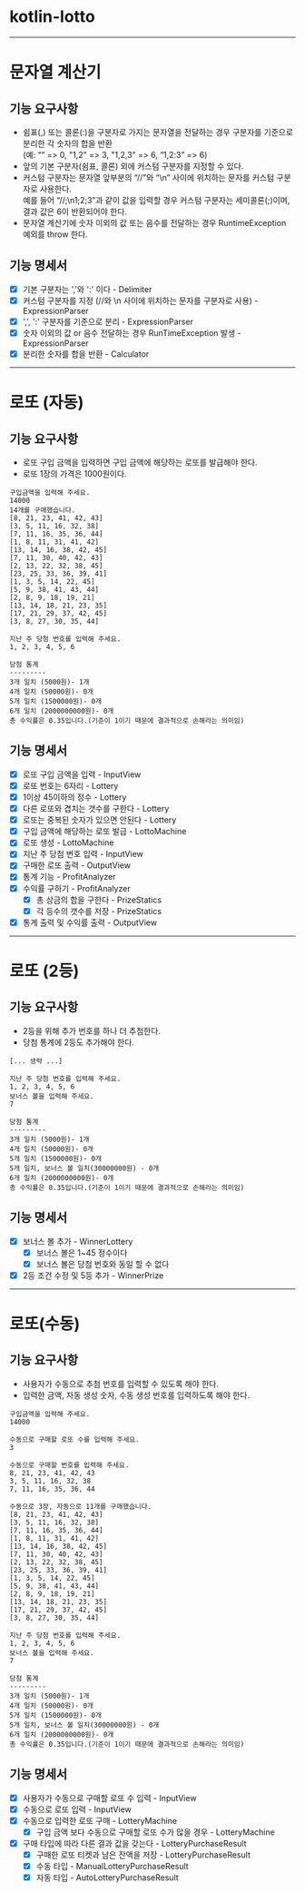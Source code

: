 # kotlin-lotto

---
# 문자열 계산기
## 기능 요구사항
- 쉼표(,) 또는 콜론(:)을 구분자로 가지는 문자열을 전달하는 경우 구분자를 기준으로 분리한 각 숫자의 합을 반환  
(예: “” => 0, "1,2" => 3, "1,2,3" => 6, “1,2:3” => 6)
- 앞의 기본 구분자(쉼표, 콜론) 외에 커스텀 구분자를 지정할 수 있다. 
- 커스텀 구분자는 문자열 앞부분의 “//”와 “\n” 사이에 위치하는 문자를 커스텀 구분자로 사용한다.  
예를 들어 “//;\n1;2;3”과 같이 값을 입력할 경우 커스텀 구분자는 세미콜론(;)이며, 결과 값은 6이 반환되어야 한다. 
- 문자열 계산기에 숫자 이외의 값 또는 음수를 전달하는 경우 RuntimeException 예외를 throw 한다.
## 기능 명세서
- [x] 기본 구분자는 ','와 ':' 이다 - Delimiter 
- [x] 커스텀 구분자를 지정 (//와 \n 사이에 위치하는 문자를 구분자로 사용) - ExpressionParser 
- [x] ',', ':' 구분자를 기준으로 분리 - ExpressionParser
- [x] 숫자 이외의 값 or 음수 전달하는 경우 RunTimeException 발생 - ExpressionParser
- [x] 분리한 숫자를 합을 반환 - Calculator
---
# 로또 (자동)
## 기능 요구사항
- 로또 구입 금액을 입력하면 구입 금액에 해당하는 로또를 발급해야 한다. 
- 로또 1장의 가격은 1000원이다.
```
구입금액을 입력해 주세요.
14000
14개를 구매했습니다.
[8, 21, 23, 41, 42, 43]
[3, 5, 11, 16, 32, 38]
[7, 11, 16, 35, 36, 44]
[1, 8, 11, 31, 41, 42]
[13, 14, 16, 38, 42, 45]
[7, 11, 30, 40, 42, 43]
[2, 13, 22, 32, 38, 45]
[23, 25, 33, 36, 39, 41]
[1, 3, 5, 14, 22, 45]
[5, 9, 38, 41, 43, 44]
[2, 8, 9, 18, 19, 21]
[13, 14, 18, 21, 23, 35]
[17, 21, 29, 37, 42, 45]
[3, 8, 27, 30, 35, 44]

지난 주 당첨 번호를 입력해 주세요.
1, 2, 3, 4, 5, 6

당첨 통계
---------
3개 일치 (5000원)- 1개
4개 일치 (50000원)- 0개
5개 일치 (1500000원)- 0개
6개 일치 (2000000000원)- 0개
총 수익률은 0.35입니다.(기준이 1이기 때문에 결과적으로 손해라는 의미임)
```
## 기능 명세서
- [x] 로또 구입 금액을 입력 - InputView
- [x] 로또 번호는 6자리 - Lottery
- [x] 1이상 45이하의 정수 - Lottery
- [x] 다른 로또와 겹치는 갯수를 구한다 - Lottery
- [x] 로또는 중복된 숫자가 있으면 안된다 - Lottery
- [x] 구입 금액에 해당하는 로또 발급 - LottoMachine
- [x] 로또 생성 - LottoMachine 
- [x] 지난 주 당첨 번호 입력 - InputView
- [x] 구매한 로또 출력 - OutputView
- [x] 통계 기능 - ProfitAnalyzer
- [x] 수익률 구하기 - ProfitAnalyzer
  - [x] 총 상금의 합을 구한다 - PrizeStatics
  - [x] 각 등수의 갯수를 저장 - PrizeStatics
- [x] 통계 출력 및 수익률 출력 - OutputView
---
# 로또 (2등)
## 기능 요구사항
- 2등을 위해 추가 번호를 하나 더 추첨한다.
- 당첨 통계에 2등도 추가해야 한다.
```
[... 생략 ...]

지난 주 당첨 번호를 입력해 주세요.
1, 2, 3, 4, 5, 6
보너스 볼을 입력해 주세요.
7

당첨 통계
---------
3개 일치 (5000원)- 1개
4개 일치 (50000원)- 0개
5개 일치 (1500000원)- 0개
5개 일치, 보너스 볼 일치(30000000원) - 0개
6개 일치 (2000000000원)- 0개
총 수익률은 0.35입니다.(기준이 1이기 때문에 결과적으로 손해라는 의미임)
```
## 기능 명세서
- [x] 보너스 볼 추가 - WinnerLottery
  - [x] 보너스 볼은 1~45 정수이다
  - [x] 보너스 볼은 당첨 번호와 동일 할 수 없다
- [x] 2등 조건 수정 및 5등 추가 - WinnerPrize
---
# 로또(수동)
## 기능 요구사항
- 사용자가 수동으로 추첨 번호를 입력할 수 있도록 해야 한다.
- 입력한 금액, 자동 생성 숫자, 수동 생성 번호를 입력하도록 해야 한다.
```
구입금액을 입력해 주세요.
14000

수동으로 구매할 로또 수를 입력해 주세요.
3

수동으로 구매할 번호를 입력해 주세요.
8, 21, 23, 41, 42, 43
3, 5, 11, 16, 32, 38
7, 11, 16, 35, 36, 44

수동으로 3장, 자동으로 11개를 구매했습니다.
[8, 21, 23, 41, 42, 43]
[3, 5, 11, 16, 32, 38]
[7, 11, 16, 35, 36, 44]
[1, 8, 11, 31, 41, 42]
[13, 14, 16, 38, 42, 45]
[7, 11, 30, 40, 42, 43]
[2, 13, 22, 32, 38, 45]
[23, 25, 33, 36, 39, 41]
[1, 3, 5, 14, 22, 45]
[5, 9, 38, 41, 43, 44]
[2, 8, 9, 18, 19, 21]
[13, 14, 18, 21, 23, 35]
[17, 21, 29, 37, 42, 45]
[3, 8, 27, 30, 35, 44]

지난 주 당첨 번호를 입력해 주세요.
1, 2, 3, 4, 5, 6
보너스 볼을 입력해 주세요.
7

당첨 통계
---------
3개 일치 (5000원)- 1개
4개 일치 (50000원)- 0개
5개 일치 (1500000원)- 0개
5개 일치, 보너스 볼 일치(30000000원) - 0개
6개 일치 (2000000000원)- 0개
총 수익률은 0.35입니다.(기준이 1이기 때문에 결과적으로 손해라는 의미임)
```
## 기능 명세서
- [x] 사용자가 수동으로 구매할 로또 수 입력 - InputView
- [x] 수동으로 로또 입력 - InputView
- [x] 수동으로 입력한 로또 구매 - LotteryMachine
  - [x] 구입 금액 보다 수동으로 구매할 로또 수가 많을 경우 - LotteryMachine
- [x] 구매 타입에 따라 다른 결과 값을 갖는다 - LotteryPurchaseResult
  - [x] 구매한 로또 티켓과 남은 잔액을 저장 - LotteryPurchaseResult
  - [x] 수동 타입 - ManualLotteryPurchaseResult
  - [x] 자동 타입 - AutoLotteryPurchaseResult
